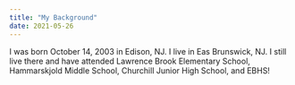 ```yaml
---
title: "My Background"
date: 2021-05-26
---
```

 I was born October 14, 2003 in Edison, NJ. I live in Eas Brunswick, NJ. I still live there and have attended Lawrence Brook Elementary School, Hammarskjold Middle School, Churchill Junior High School, and EBHS!
